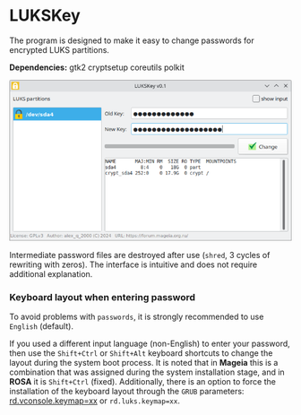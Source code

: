 # LUKSKey
The program is designed to make it easy to change passwords for encrypted LUKS partitions.  
  
**Dependencies:** gtk2 cryptsetup coreutils polkit
  
![](https://github.com/AKotov-dev/LUKSKey/blob/main/Screenshot1.png)  
  
Intermediate password files are destroyed after use (`shred`, 3 cycles of rewriting with zeros). The interface is intuitive and does not require additional explanation.

### Keyboard layout when entering password
To avoid problems with `passwords`, it is strongly recommended to use `English` (default).

If you used a different input language (non-English) to enter your password, then use the `Shift+Ctrl` or `Shift+Alt` keyboard shortcuts to change the layout during the system boot process. It is noted that in **Mageia** this is a combination that was assigned during the system installation stage, and in **ROSA** it is `Shift+Ctrl` (fixed). Additionally, there is an option to force the installation of the keyboard layout through the `GRUB` parameters: [rd.vconsole.keymap=xx](https://shivering-isles.com/2023/11/silverblue-luks-preboot-keyboard-layout) or `rd.luks.keymap=xx`.
